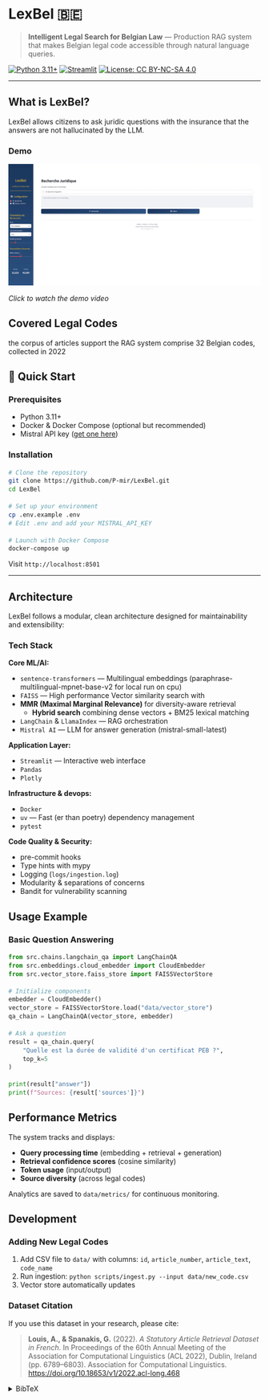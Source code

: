 # LexBel 🇧🇪

> **Intelligent Legal Search for Belgian Law** — Production RAG system that makes Belgian legal code accessible through natural language queries.

[![Python 3.11+](https://img.shields.io/badge/python-3.11+-blue.svg)](https://www.python.org/downloads/)
[![Streamlit](https://img.shields.io/badge/streamlit-1.25+-FF4B4B.svg)](https://streamlit.io)
[![License: CC BY-NC-SA 4.0](https://img.shields.io/badge/License-CC%20BY--NC--SA%204.0-lightgrey.svg)](https://creativecommons.org/licenses/by-nc-sa/4.0/)

---

## What is LexBel?

LexBel allows citizens to ask juridic questions with the insurance that the answers are not hallucinated by the LLM.

### Demo

[![Watch Demo](assets/tumbnail.png)](https://github.com/P-mir/LexBel/blob/main/assets/demo.mp4)

*Click to watch the demo video*

## Covered Legal Codes

the corpus of articles support the RAG system comprise 32 Belgian codes, collected in 2022


## 🚀 Quick Start

### Prerequisites

- Python 3.11+
- Docker & Docker Compose (optional but recommended)
- Mistral API key ([get one here](https://console.mistral.ai/))

### Installation


```bash
# Clone the repository
git clone https://github.com/P-mir/LexBel.git
cd LexBel

# Set up your environment
cp .env.example .env
# Edit .env and add your MISTRAL_API_KEY

# Launch with Docker Compose
docker-compose up
```

Visit `http://localhost:8501`


---

## Architecture

LexBel follows a modular, clean architecture designed for maintainability and extensibility:


### Tech Stack

**Core ML/AI:**
- `sentence-transformers` — Multilingual embeddings (paraphrase-multilingual-mpnet-base-v2 for local run on cpu)
- `FAISS` — High performance Vector similarity search with
- **MMR (Maximal Marginal Relevance)** for diversity-aware retrieval
  - **Hybrid search** combining dense vectors + BM25 lexical matching
- `LangChain` & `LlamaIndex` — RAG orchestration
- `Mistral AI` — LLM for answer generation (mistral-small-latest)

**Application Layer:**
- `Streamlit` — Interactive web interface
- `Pandas`
- `Plotly`

**Infrastructure & devops:**
- `Docker`
- `uv` — Fast (er than poetry) dependency management
- `pytest`

**Code Quality & Security:**

- pre-commit hooks
- Type hints with mypy
- Logging (`logs/ingestion.log`)
- Modularity & separations of concerns
- Bandit for vulnerability scanning


##  Usage Example

### Basic Question Answering

```python
from src.chains.langchain_qa import LangChainQA
from src.embeddings.cloud_embedder import CloudEmbedder
from src.vector_store.faiss_store import FAISSVectorStore

# Initialize components
embedder = CloudEmbedder()
vector_store = FAISSVectorStore.load("data/vector_store")
qa_chain = LangChainQA(vector_store, embedder)

# Ask a question
result = qa_chain.query(
    "Quelle est la durée de validité d'un certificat PEB ?",
    top_k=5
)

print(result["answer"])
print(f"Sources: {result['sources']}")
```



## Performance Metrics

The system tracks and displays:
- **Query processing time** (embedding + retrieval + generation)
- **Retrieval confidence scores** (cosine similarity)
- **Token usage** (input/output)
- **Source diversity** (across legal codes)

Analytics are saved to `data/metrics/` for continuous monitoring.



##  Development


### Adding New Legal Codes

1. Add CSV file to `data/` with columns: `id`, `article_number`, `article_text`, `code_name`
2. Run ingestion: `python scripts/ingest.py --input data/new_code.csv`
3. Vector store automatically updates

### Dataset Citation

If you use this dataset in your research, please cite:

> **Louis, A., & Spanakis, G.** (2022). *A Statutory Article Retrieval Dataset in French*.
> In Proceedings of the 60th Annual Meeting of the Association for Computational Linguistics (ACL 2022),
> Dublin, Ireland (pp. 6789–6803). Association for Computational Linguistics.
> https://doi.org/10.18653/v1/2022.acl-long.468

<details>
<summary>BibTeX</summary>

```bibtex
@inproceedings{louis2022statutory,
  title = {A Statutory Article Retrieval Dataset in French},
  author = {Louis, Antoine and Spanakis, Gerasimos},
  booktitle = {Proceedings of the 60th Annual Meeting of the Association for Computational Linguistics},
  month = may,
  year = {2022},
  address = {Dublin, Ireland},
  publisher = {Association for Computational Linguistics},
  url = {https://aclanthology.org/2022.acl-long.468/},
  doi = {10.18653/v1/2022.acl-long.468},
  pages = {6789–6803},
}
```

</details>
